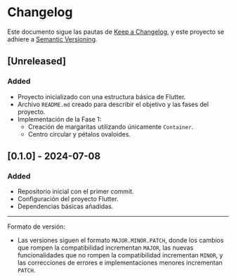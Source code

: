 # Changelog

Este documento sigue las pautas de [Keep a Changelog](https://keepachangelog.com/en/1.0.0/),
y este proyecto se adhiere a [Semantic Versioning](https://semver.org/spec/v2.0.0.html).

## [Unreleased]

### Added
- Proyecto inicializado con una estructura básica de Flutter.
- Archivo `README.md` creado para describir el objetivo y las fases del proyecto.
- Implementación de la Fase 1:
    - Creación de margaritas utilizando únicamente `Container`.
    - Centro circular y pétalos ovaloides.


## [0.1.0] - 2024-07-08

### Added
- Repositorio inicial con el primer commit.
- Configuración del proyecto Flutter.
- Dependencias básicas añadidas.

---

Formato de versión:
- Las versiones siguen el formato `MAJOR.MINOR.PATCH`, donde los cambios que rompen la compatibilidad incrementan `MAJOR`, las nuevas funcionalidades que no rompen la compatibilidad incrementan `MINOR`, y las correcciones de errores e implementaciones menores incrementan `PATCH`.


